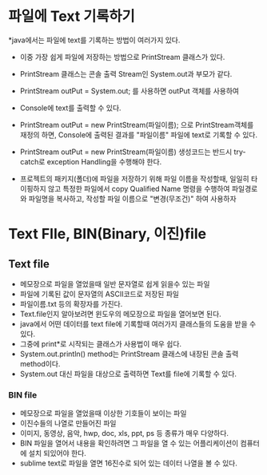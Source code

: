# 파일에 Text 기록하기
*java에서는 파일에 text를 기록하는 방법이 여러가지 있다.
* 이중 가장 쉽게 파일에 저장하는 방법으로 PrintStream 클래스가 있다.
* PrintStream 클래스는 콘솔 출력 Stream인 System.out과 부모가 같다.
* PrintStream outPut = System.out; 를 사용하면 outPut 객체를 사용하여
* Console에 text를 출력할 수 있다.
* PrintStream outPut = new PrintStream(파일이름); 으로 PrintStream객체를 재정의 하면, 
Console에 출력된 결과를 "파일이름" 파일에 text로 기록할 수 있다.

* PrintStream outPut = new PrintStream(파일이름) 생성코드는 반드시 try-catch로 exception Handling을 수행해야 한다.

* 프로젝트의 패키지(폴더)에 파일을 저장하기 위해 파일 이름을 작성할때, 일일히 타이핑하지 않고 특정한 파일에서 
copy Qualified Name 명령을 수행하여 파일경로와 파일명을 복사하고, 작성할 파일 이름으로  "변경(무조건)" 하여 사용하자

# Text FIle, BIN(Binary,  이진)file

## Text file
* 메모장으로 파일을 열었을때 일반 문자열로 쉽게 읽을수 있는 파일
* 파일에 기록된 값이 문자열의 ASCII코드로 저장된 파일
* 파일이름.txt 등의 확장자를 가진다.
* Text.file인지 알아보려면 윈도우의 메모장으로 파일을 열어보면 된다.
* java에서 어떤 데이터를 text file에 기록할때 여러가지 클래스들의 도움을 받을 수 있다.
* 그중에 print*로 시작되는 클래스가 사용법이 매우 쉽다.
* System.out.println() method는 PrintStream 클래스에 내장된 콘솔 출력 method이다.
* System.out 대신 파일을 대상으로 출력하면 Text를 file에 기록할 수 있다.

### BIN file
* 메모장으로 파일을 열었을때 이상한 기호들이 보이는 파일
* 이진수들의 나열로 만들어진 파일
* 이미지, 동영상, 음악, hwp, doc, xls, ppt, ps 등 종류가 매우 다양하다.
* BIN 파일을 열어서 내용을 확인하려면 그 파일을 열 수 있는 어플리케이션이 컴퓨터에 설치 되있어야 한다.
* sublime text로 파일을 열면 16진수로 되어 있는 데이터 나열을 볼 수 있다.